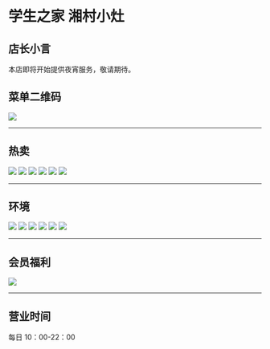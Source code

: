 # 学生之家 湘村小灶

## 店长小言

本店即将开始提供夜宵服务，敬请期待。

## 菜单二维码

<img src="https://img.xmummap.com/S_student_menu%20.webp" />

---

## 热卖

<div class="image-slide">
<img src="https://img.xmummap.com/S_student_hot (1).webp" />
<img src="https://img.xmummap.com/S_student_hot (2).webp" />
<img src="https://img.xmummap.com/S_student_hot (3).webp" />
<img src="https://img.xmummap.com/S_student_hot (4).webp" />
<img src="https://img.xmummap.com/S_student_hot (5).webp" />
<img src="https://img.xmummap.com/S_student_hot (6).webp" />
</div>

---

## 环境

<div class="image-slide">
<img src="https://img.xmummap.com/S_student_surd (2).webp" />
<img src="https://img.xmummap.com/S_student_surd (1).webp" />
<img src="https://img.xmummap.com/S_student_surd (3).webp" />
<img src="https://img.xmummap.com/S_student_surd (4).webp" />
<img src="https://img.xmummap.com/S_student_surd (5).webp" />
<img src="https://img.xmummap.com/S_student_surd (6).webp" />
</div>

---

## 会员福利

<img src="https://img.xmummap.com/11_student_vip.webp" />

---

## 营业时间

每日 10：00-22：00
